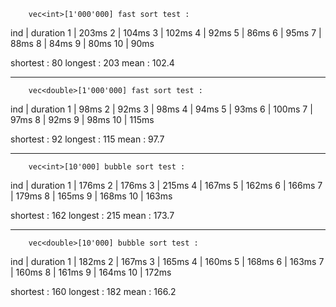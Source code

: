         vec<int>[1'000'000] fast sort test :

ind     |       duration
1       |       203ms
2       |       104ms
3       |       102ms
4       |       92ms
5       |       86ms
6       |       95ms
7       |       88ms
8       |       84ms
9       |       80ms
10      |       90ms

shortest : 80
longest : 203
mean : 102.4
______________________________________________________

        vec<double>[1'000'000] fast sort test :       

ind     |       duration
1       |       98ms
2       |       92ms
3       |       98ms
4       |       94ms
5       |       93ms
6       |       100ms
7       |       97ms
8       |       92ms
9       |       98ms
10      |       115ms

shortest : 92
longest : 115
mean : 97.7
______________________________________________________

        vec<int>[10'000] bubble sort test :

ind     |       duration
1       |       176ms
2       |       176ms
3       |       215ms
4       |       167ms
5       |       162ms
6       |       166ms
7       |       179ms
8       |       165ms
9       |       168ms
10      |       163ms

shortest : 162
longest : 215
mean : 173.7
______________________________________________________

        vec<double>[10'000] bubble sort test :

ind     |       duration
1       |       182ms
2       |       167ms
3       |       165ms
4       |       160ms
5       |       168ms
6       |       163ms
7       |       160ms
8       |       161ms
9       |       164ms
10      |       172ms

shortest : 160
longest : 182
mean : 166.2
